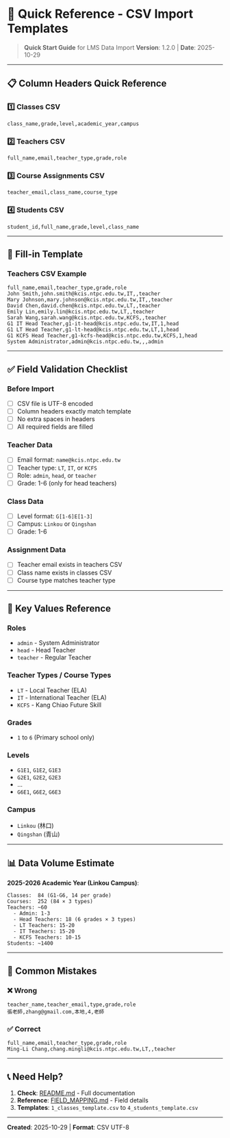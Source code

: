 # 🚀 Quick Reference - CSV Import Templates

> **Quick Start Guide** for LMS Data Import
> **Version**: 1.2.0 | **Date**: 2025-10-29

---

## 📋 Column Headers Quick Reference

### 1️⃣ Classes CSV
```csv
class_name,grade,level,academic_year,campus
```

### 2️⃣ Teachers CSV
```csv
full_name,email,teacher_type,grade,role
```

### 3️⃣ Course Assignments CSV
```csv
teacher_email,class_name,course_type
```

### 4️⃣ Students CSV
```csv
student_id,full_name,grade,level,class_name
```

---

## 🎯 Fill-in Template

### Teachers CSV Example
```csv
full_name,email,teacher_type,grade,role
John Smith,john.smith@kcis.ntpc.edu.tw,IT,,teacher
Mary Johnson,mary.johnson@kcis.ntpc.edu.tw,IT,,teacher
David Chen,david.chen@kcis.ntpc.edu.tw,LT,,teacher
Emily Lin,emily.lin@kcis.ntpc.edu.tw,LT,,teacher
Sarah Wang,sarah.wang@kcis.ntpc.edu.tw,KCFS,,teacher
G1 IT Head Teacher,g1-it-head@kcis.ntpc.edu.tw,IT,1,head
G1 LT Head Teacher,g1-lt-head@kcis.ntpc.edu.tw,LT,1,head
G1 KCFS Head Teacher,g1-kcfs-head@kcis.ntpc.edu.tw,KCFS,1,head
System Administrator,admin@kcis.ntpc.edu.tw,,,admin
```

---

## ✅ Field Validation Checklist

### Before Import
- [ ] CSV file is UTF-8 encoded
- [ ] Column headers exactly match template
- [ ] No extra spaces in headers
- [ ] All required fields are filled

### Teacher Data
- [ ] Email format: `name@kcis.ntpc.edu.tw`
- [ ] Teacher type: `LT`, `IT`, or `KCFS`
- [ ] Role: `admin`, `head`, or `teacher`
- [ ] Grade: 1-6 (only for head teachers)

### Class Data
- [ ] Level format: `G[1-6]E[1-3]`
- [ ] Campus: `Linkou` or `Qingshan`
- [ ] Grade: 1-6

### Assignment Data
- [ ] Teacher email exists in teachers CSV
- [ ] Class name exists in classes CSV
- [ ] Course type matches teacher type

---

## 🔑 Key Values Reference

### Roles
- `admin` - System Administrator
- `head` - Head Teacher
- `teacher` - Regular Teacher

### Teacher Types / Course Types
- `LT` - Local Teacher (ELA)
- `IT` - International Teacher (ELA)
- `KCFS` - Kang Chiao Future Skill

### Grades
- `1` to `6` (Primary school only)

### Levels
- `G1E1`, `G1E2`, `G1E3`
- `G2E1`, `G2E2`, `G2E3`
- ...
- `G6E1`, `G6E2`, `G6E3`

### Campus
- `Linkou` (林口)
- `Qingshan` (青山)

---

## 📊 Data Volume Estimate

**2025-2026 Academic Year (Linkou Campus)**:
```
Classes:  84 (G1-G6, 14 per grade)
Courses:  252 (84 × 3 types)
Teachers: ~60
  - Admin: 1-3
  - Head Teachers: 18 (6 grades × 3 types)
  - LT Teachers: 15-20
  - IT Teachers: 15-20
  - KCFS Teachers: 10-15
Students: ~1400
```

---

## 🚨 Common Mistakes

### ❌ Wrong
```csv
teacher_name,teacher_email,type,grade,role
張老師,zhang@gmail.com,本地,4,老師
```

### ✅ Correct
```csv
full_name,email,teacher_type,grade,role
Ming-Li Chang,chang.mingli@kcis.ntpc.edu.tw,LT,,teacher
```

---

## 📞 Need Help?

1. **Check**: [README.md](./README.md) - Full documentation
2. **Reference**: [FIELD_MAPPING.md](./FIELD_MAPPING.md) - Field details
3. **Templates**: `1_classes_template.csv` to `4_students_template.csv`

---

**Created**: 2025-10-29 | **Format**: CSV UTF-8
